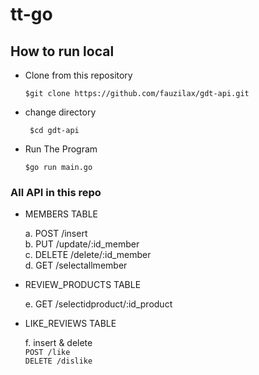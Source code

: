 # tt-go


<h2>How to run local</h2>

- Clone from this repository

  ``` $git clone https://github.com/fauzilax/gdt-api.git ```

- change directory 

  ``` $cd gdt-api```
 
- Run The Program

  ``` $go run main.go ```


<h3> All API in this repo</h3>

- MEMBERS TABLE

  a. POST /insert <br>
  b. PUT /update/:id_member <br>
  c. DELETE /delete/:id_member <br>
  d. GET /selectallmember <br>

- REVIEW_PRODUCTS TABLE

  e. GET /selectidproduct/:id_product <br>

- LIKE_REVIEWS TABLE

  f. insert & delete<br>
    ```POST /like ```<br>
    ```DELETE /dislike``` <br>
